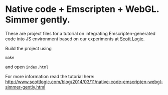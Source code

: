 Native code + Emscripten + WebGL. Simmer gently.
===============================

These are project files for a tutorial on integrating Emscripten-generated code into JS environment based on our experiments at [Scott Logic](http://www.scottlogic.com/).

Build the project using

    make
            
and open `index.html`

For more information read the tutorial here: http://www.scottlogic.com/blog/2014/03/11/native-code-emscripten-webgl-simmer-gently.html
